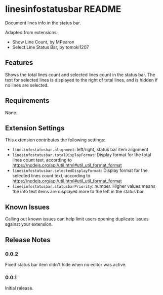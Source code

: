 # linesinfostatusbar README

Document lines info in the status bar.

Adapted from extensions:
- Show Line Count, by MPearon
- Select Line Status Bar, by tomoki1207 


## Features

Shows the total lines count and selected lines count in the status bar. The text for selected lines is displayed to the right of total lines, and is hidden if no lines are selected.

## Requirements

None.

## Extension Settings

This extension contributes the following settings:

* `linesinfostatusbar.alignment`: left/right, status bar item alignment
* `linesinfostatusbar.totalDisplayFormat`: Display format for the total lines count text, according to https://nodejs.org/api/util.html#util_util_format_format
* `linesinfostatusbar.selectedDisplayFormat`: Display format for the selected lines count text, according to https://nodejs.org/api/util.html#util_util_format_format
* `linesinfostatusbar.statusbarPriority`: number. Higher values means the info text items are displayed more to the left in the status bar


## Known Issues

Calling out known issues can help limit users opening duplicate issues against your extension.

## Release Notes
### 0.0.2 
Fixed status bar item didn't hide when no editor was active.

### 0.0.1

Initial release.
